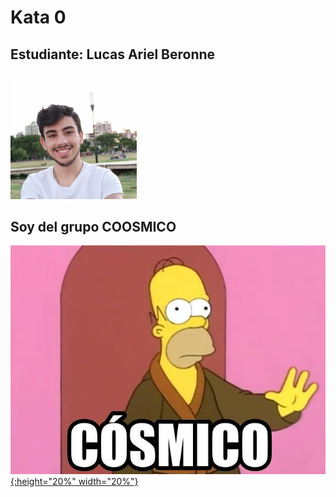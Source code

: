 # Kata 0

## Estudiante: Lucas Ariel Beronne

<img src="miFoto.jpeg" width="40%" height="40%">
  

## Soy del grupo COOSMICO

[![Watch the video](coosmico.jpg){:height="20%" width="20%"}](https://youtu.be/DC--XxOErns)


